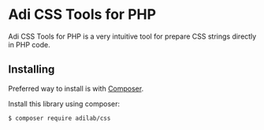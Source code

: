 Adi CSS Tools for PHP
========================

Adi CSS Tools for PHP is a very intuitive tool for prepare CSS strings directly in PHP code.

Installing
----------

Preferred way to install is with [Composer](https://getcomposer.org/).

Install this library using composer:

```console
$ composer require adilab/css
```

